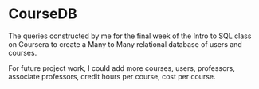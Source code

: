 # CourseDB

The queries constructed by me for the final week of the Intro to SQL class on Coursera to create a Many to Many relational database of users and courses.

For future project work, I could add more courses, users, professors, associate professors, credit hours per course, cost per course.
